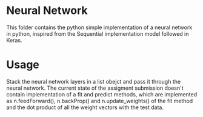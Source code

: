 # Neural Network 

This folder contains the python simple implementation of a neural network in python, inspired from the Sequential implementation model followed in Keras. 

# Usage

Stack the neural network layers in a list obejct and pass it through the neural network. The current state of the assigment submission doesn't contain implementation of a fit and predict methods, which are implemented as n.feedForward(), n.backProp() and n.update_weights() of the fit method and the dot product of all the weight vectors with the test data.


